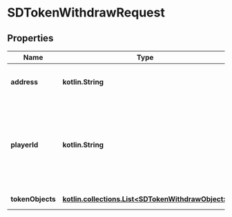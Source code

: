 
# SDTokenWithdrawRequest

## Properties
Name | Type | Description | Notes
------------ | ------------- | ------------- | -------------
**address** | **kotlin.String** | External (non-custodial) blockchain wallet address | 
**playerId** | **kotlin.String** | The Player&#39;s id, can be found with Player/getId(s) in uuid format. Also returned from player/create (ex. XXXXXXXX-XXXX-XXXX-XXXX-XXXXXXXXXXXX) | 
**tokenObjects** | [**kotlin.collections.List&lt;SDTokenWithdrawObject&gt;**](SDTokenWithdrawObject.md) | Array of Token objects | 



